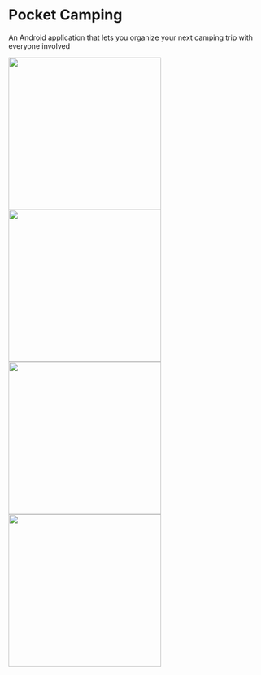 # Pocket Camping

An Android application that lets you organize your next camping trip with everyone involved

<img src="https://user-images.githubusercontent.com/17172839/35133681-8cbddd66-fc9f-11e7-99fc-aea44444f8a5.png" height="300px"> <img src="https://user-images.githubusercontent.com/17172839/35133683-8cdfeb90-fc9f-11e7-9038-2217955a227f.png" height="300px"> <img src="https://user-images.githubusercontent.com/17172839/35133682-8ccf10d6-fc9f-11e7-84bd-7234a0eb8f11.png" height="300px"> <img src="https://user-images.githubusercontent.com/17172839/35133680-8cae43c4-fc9f-11e7-8610-cd8e0b1c5085.png" height="300px"> 
